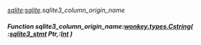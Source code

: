 _[sqlite](../../modules/sqlite/sqlite-module.md):[sqlite](../../modules/sqlite/sqlite-module.md).sqlite3\_column\_origin\_name_
##### Function sqlite3\_column\_origin\_name:[wonkey.types.Cstring](../../modules/wonkey/wonkey-types-cstring.md)( :[sqlite3_stmt](../../modules/sqlite/sqlite-sqlite3_stmt.md) Ptr,:[Int](../../modules/wonkey/wonkey-types-int.md) )
